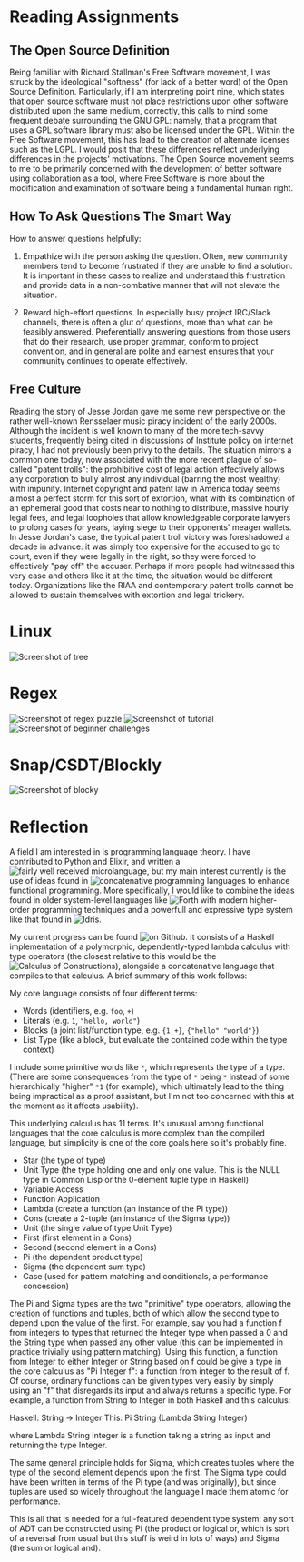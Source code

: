 Reading Assignments
===================

The Open Source Definition
--------------------------
Being familiar with Richard Stallman's Free Software movement, I was struck by the ideological "softness" (for lack of a better word) of the Open Source Definition. Particularly, if I am interpreting point nine, which states that open source software must not place restrictions upon other software distributed upon the same medium, correctly, this calls to mind some frequent debate surrounding the GNU GPL: namely, that a program that uses a GPL software library must also be licensed under the GPL. Within the Free Software movement, this has lead to the creation of alternate licenses such as the LGPL. I would posit that these differences reflect underlying differences in the projects' motivations. The Open Source movement seems to me to be primarily concerned with the development of better software using collaboration as a tool, where Free Software is more about the modification and examination of software being a fundamental human right.

How To Ask Questions The Smart Way
----------------------------------
How to answer questions helpfully:

1) Empathize with the person asking the question. Often, new community members tend to become frustrated if they are unable to find a solution. It is important in these cases to realize and understand this frustration and provide data in a non-combative manner that will not elevate the situation.

2) Reward high-effort questions. In especially busy project IRC/Slack channels, there is often a glut of questions, more than what can be feasibly answered. Preferentially answering questions from those users that do their research, use proper grammar, conform to project convention, and in general are polite and earnest ensures that your community continues to operate effectively.

Free Culture
------------
Reading the story of Jesse Jordan gave me some new perspective on the rather well-known Rensselaer music piracy incident of the early 2000s. Although the incident is well known to many of the more tech-savvy students, frequently being cited in discussions of Institute policy on internet piracy, I had not previously been privy to the details. The situation mirrors a common one today, now associated with the more recent plague of so-called "patent trolls": the prohibitive cost of legal action effectively allows any corporation to bully almost any individual (barring the most wealthy) with impunity. Internet copyright and patent law in America today seems almost a perfect storm for this sort of extortion, what with its combination of an ephemeral good that costs near to nothing to distribute, massive hourly legal fees, and legal loopholes that allow knowledgeable corporate lawyers to prolong cases for years, laying siege to their opponents' meager wallets. In Jesse Jordan's case, the typical patent troll victory was foreshadowed a decade in advance: it was simply too expensive for the accused to go to court, even if they were legally in the right, so they were forced to effectively "pay off" the accuser. Perhaps if more people had witnessed this very case and others like it at the time, the situation would be different today. Organizations like the RIAA and contemporary patent trolls cannot be allowed to sustain themselves with extortion and legal trickery.

Linux
=====
![Screenshot of tree](images/tree.png)

Regex
=====
![Screenshot of regex puzzle](images/regex.png)
![Screenshot of tutorial](images/tutorial.png)
![Screenshot of beginner challenges](images/beginner.png)

Snap/CSDT/Blockly
=================
![Screenshot of blocky](images/blocky.png)

Reflection
==========

A field I am interested in is programming language theory. I have contributed to Python and Elixir, and written a ![fairly well received microlanguage](https://github.com/chameco/solid), but my main interest currently is the use of ideas found in ![concatenative programming languages](https://en.wikipedia.org/wiki/Concatenative_programming_language) to enhance functional programming. More specifically, I would like to combine the ideas found in older system-level languages like ![Forth](https://en.wikipedia.org/wiki/Forth_%28programming_language%29) with modern higher-order programming techniques and a powerfull and expressive type system like that found in ![Idris](https://en.wikipedia.org/wiki/Idris_%28programming_language%29).

My current progress can be found ![on Github](http://github.com/chameco/reliquary). It consists of a Haskell implementation of a polymorphic, dependently-typed lambda calculus with type operators (the closest relative to this would be the ![Calculus of Constructions](https://en.wikipedia.org/wiki/Calculus_of_constructions)), alongside a concatenative language that compiles to that calculus. A brief summary of this work follows:

My core language consists of four different terms:
 - Words (identifiers, e.g. `foo`, `+`)
 - Literals (e.g. `1`, `"hello, world"`)
 - Blocks (a joint list/function type, e.g. `{1 +}`, `{"hello" "world"}`)
 - List Type (like a block, but evaluate the contained code within the type context)

I include some primitive words like `*`, which represents the type of a type. (There are some consequences from the type of `*` being `*` instead of some hierarchically "higher" `*1` (for example), which ultimately lead to the thing being impractical as a proof assistant, but I'm not too concerned with this at the moment as it affects usability).

This underlying calculus has 11 terms. It's unusual among functional languages that the core calculus is more complex than the compiled language, but simplicity is one of the core goals here so it's probably fine.
 - Star (the type of type)
 - Unit Type (the type holding one and only one value. This is the NULL type in Common Lisp or the 0-element tuple type in Haskell)
 - Variable Access
 - Function Application
 - Lambda (create a function (an instance of the Pi type))
 - Cons (create a 2-tuple (an instance of the Sigma type))
 - Unit (the single value of type Unit Type)
 - First (first element in a Cons)
 - Second (second element in a Cons)
 - Pi (the dependent product type)
 - Sigma (the dependent sum type)
 - Case (used for pattern matching and conditionals, a performance concession)

The Pi and Sigma types are the two "primitive" type operators, allowing the creation of functions and tuples, both of which allow the second type to depend upon the value of the first. For example, say you had a function f from integers to types that returned the Integer type when passed a 0 and the String type when passed any other value (this can be implemented in practice trivially using pattern matching). Using this function, a function from Integer to either Integer or String based on f could be give a type in the core calculus as "Pi Integer f": a function from integer to the result of f. Of course, ordinary functions can be given types very easily by simply using an "f" that disregards its input and always returns a specific type. For example, a function from String to Integer in both Haskell and this calculus:

Haskell: String -> Integer
This: Pi String (Lambda String Integer)

where Lambda String Integer is a function taking a string as input and returning the type Integer.

The same general principle holds for Sigma, which creates tuples where the type of the second element depends upon the first. The Sigma type could have been written in terms of the Pi type (and was originally), but since tuples are used so widely throughout the language I made them atomic for performance.

This is all that is needed for a full-featured dependent type system: any sort of ADT can be constructed using Pi (the product or logical or, which is sort of a reversal from usual but this stuff is weird in lots of ways) and Sigma (the sum or logical and).
